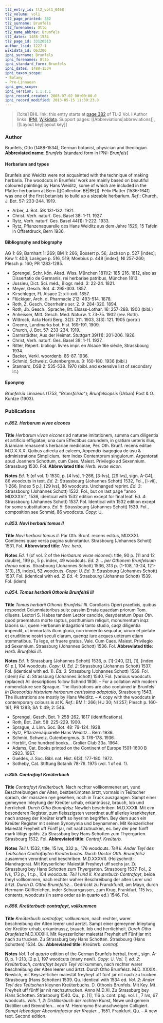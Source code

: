 ```yaml
---
tl2_entry_id: tl2_vol1_0468
tl2_volume: vol1
tl2_page_printed: 382
tl2_surname: Brunfels
tl2_forenames: Otto
tl2_name_abbrev: Brunfels
tl2_dates: 1488-1534
tl2_page_id: 33120513
author_lsid: 1227-1
wikidata_id: Q63206
ipni_surname: Brunfels
ipni_forenames: Otto
ipni_standard_form: Brunfels
ipni_dates: 1488-1534
ipni_taxon_scope: 
- Botany
- Pre-Linnaean
ipni_geo_scope: 
ipni_version: 1.1.1.1
ipni_record_created: 2003-07-02 00:00:00.0
ipni_record_modified: 2013-05-15 11:39:23.0
---
```


> [!cite] BHL link: this entry starts at [page 382](https://www.biodiversitylibrary.org/page/33120513) of TL-2 Vol. I
> Author links: [IPNI](https://www.ipni.org/a/1227-1), [Wikidata](https://www.wikidata.org/wiki/Q63206). Support pages: [[Abbreviations|abbreviations]], [[Layout key|layout key]]

### Author

Brunfels, Otto (1488-1534), German botanist, physician and theologian. 
**Abbreviated name**: *Brunfels* \[standard form in IPNI: *Brunfels*\]

#### Herbarium and types

Brunfels and Weiditz were not acquainted with the technique of making herbaria. The woodcuts in Brunfels' work are mainly based on beautiful coloured paintings by Hans Weiditz, some of which are included in the Platter herbarium at Bern ([[Collection BE|BE]]). Félix Platter (1536-1641) was one of the first botanists to build up a sizeable herbarium.
*Ref*.: Church, J. Bot. 57: 233-244. 1919.
- Arber, J. Bot. 59: 131-132. 1921.
- Christ. Verh. naturf. Ges. Basel 38: 1-11. 1927.
- Rytz, Verh. naturf. Ges. Basel 44(1): 1-222. 1933.
- Rytz, Pflanzenaquarelle des Hans Weiditz aus dem Jahre 1529, 15 Tafeln in Offsetdruck, Bern 1936.

#### Bibliography and biography

AG 1: 69; Barnhart 1: 269; BM 1: 266; Bossert p. 56; Jackson p. 527 \[index\]; Kew 1: 403; Lasègue p. 516, 519; Moebius p. 448 \[index\]; NI 257-260; Plesch p. 160; PR 1283-1285.
- Sprengel, Schr. kön. Akad. Wiss. München 1811/2: 185-216. 1812, also as Dissertatio de Germanis, rei herbariae patribus, München 1813.
- Jussieu, Dict. Sci. méd., Biogr. méd. 3: 22-24. 1821.
- Meyer, Gesch. Bot. 4: 295-303. 1857.
- Kirschleger, Fl. Alsace 2: xiii-xvii. 1857.
- Flückiger, Arch. d. Pharmacie 212: 493-514. 1878.
- Roth, Z. Gesch. Oberrheins ser. 2. 9: 284-320. 1894.
- Roth, Jb. Gesch., Sprache, litt. Elsass-Lothar. 16: 257-288. 1900 (bibl.)
- Anheisser, Mitt. Gesch. Med. Naturw. 1: 73-75. 1902 (rev. Roth).
- Wittrock, Acta Horti Berg. 3(2): 211. 1903, 3(3): 121. 1905 (portr.)
- Greene, Landmarks bot. hist. 169-191. 1909.
- Church, J. Bot. 57: 233-234. 1919.
- Darmstädter, Aus der Heimat. Stuttgart 39(11): 201-206. 1926.
- Christ, Verh. naturf. Ges. Basel 38: 1-11. 1927.
- Ritter, Répert. bibliogr. livres impr. en Alsace 16e siècle, Strassbourg 1934.
- Backer, Verkl. woordenb. 86-87. 1936.
- Schmid, Schweiz. Gutenbergmus. 3: 160-180. 1936 (bibl.)
- Stannard, DSB 2: 535-538. 1970 (bibl. and extensive list of secondary lit.)

#### Eponymy

*Brunfelsia* Linnaeus (1753, "*Brunsfelsia*"); *Brunfelsiopsis* (Urban) Post & O. Kuntze (1903).

### Publications

##### n.852. Herbarum vivae eicones

**Title**
*Herbarum vivae eicones* ad naturae imitationem, summa cum diligentia et artificio effigiatae, una cum Effectibus carundem, in gratiam ueteris illus, & iamiam renascentis herbariae medicinae, Per. Oth. Brunf. recens editae M.D.X.X.X. Quibus adiecta ad calcem, Appendix isagogica de usu & administratione Simplicium. Item Index Contentorum singulorum. Argentorati apud Joannem Schottum, cum Caes. Maiest. Privilegio ad Sexennium. Strassburg 1530. Fol.
**Abbreviated title**: *Herb. vivae eicon.*

**Notes**
*Ed. 1*: (of vol. 1) 1530, p. \[4 lvs\], 1-266, \[3-lvs\], \[29 lvs\], sign. A-G4\], 86 woodcuts in text.
*Ed. 2*: Strassbourg (Johannes Schott) 1532, Fol., \[i-vii\], 1-266, \[index 5 p.\], \[29 lvs\], 86 woodcuts. Unchanged reprint.
*Ed. 3*: Strassbourg (Johannes Schott) 1532. Fol., but on last page "anno MDXXXVI", 1536, identical with 1532 edition except for final leaf.
*Ed. 4*: Strassbourg (Johannes Schott) 1537. Fol. Identical with 1532 edition except for some substitutions.
*Ed. 5*: Strassbourg (Johannes Schott) 1539. Fol., composition see Schmid, 86 woodcuts.
*Copy*: U.

##### n.853. Novi herbarii tomus II

**Title**
*Novi herbarii tomus II*. Par Oth. Brunf. recens editus, MDXXXI. Continens quae versa pagina subnotantur. Strasbourg (Johannes Schott) 1531. Fol.
**Abbreviated title**: *Nov. herb.*

**Notes**
*Ed. 1* (of vol. 2 of the *Herbarum vivae eicones*): title, 90 p. (11 and 12 double), 199 p., 5 p. index, 49 woodcuts.
*Ed. 2*:... *per Othonem Brunfelsium denuo natus*. Strasbourg (Johannes Schott) 1536, 313 p. (1-108, 13-24, 121-313), \[5, index\], 52 woodcuts. *Copy*: U.
*Ed. 3*: Strasbourg (Johannes Schott) 1537. Fol. (identical with ed. 2) *Ed. 4*: Strasbourg (Johannes Schott) 1539. Fol. (idem)

##### n.854. Tomus herbarii Othonis Brunfelsii III

**Title**
*Tomus herbarii Othonis Brunfelsii III*. Corollariis Operi praefixis, quibus respondet Columniatoribus suis: passim Errata quaedam priorum Tom. diluens. Lectori S. Habes tandem Lector candide, desyderatum Opus *Oth*. quod praematura morte raptus, posthumium reliquit, monumentum inqz laboris sui, quem Herbarum indagationi tanto studio, caqz diligentia impendit, ut immortalis illum gloria, non immerito sequatur, uirum et pietate et eruditione nostri seculi clarum, quenqz iure acques ueterum etiam stemmatibus. Tu lege, et fruere gratus. Vale. Cum Caes. Maiest. Privilegio ad Sexennium. Strassburg (Johannes Schott) 1536. Fol.
**Abbreviated title**: *Herb. Brunfelsii III*.

**Notes**
*Ed. 1*: Strassburg (Johannes Schott) 1536, p. \[1\]-240, \[2\], \[1\], \[index 61 p.\], 104 woodcuts. *Copy*: U.
*Ed. 2*: Strassburg (Johannes Schott) 1537. Fol. (identical with ed. 1).
*Ed. 3*: Strassburg (Johannes Schott) 1539. Fol. (idem)
*Ed. 4*: Strassburg (Johannes Schott) 1540. Fol. (various woodcuts replaced) All descriptions follow Schmid 1936. – For a collation with modern nomenclature see Sprague. The illustrations are also contained in Brunfels' *In Dioscoridis historiam herbarum certissima adaptatio*, Strasbourg 1543. The illustrations are mostly by Hans Weiditz. – A copy with the woodcuts in contemporary colours is at K.
*Ref*.: BM 1: 266; HU 30; NI 257; Plesch p. 160-161; PR 1283; SA 1: 49; 2: 546.
- Sprengel, Gesch. Bot. 1: 258-262. 1817 (identifications).
- Roth, Bot. Zeit. 58: 225-229. 1900.
- Sprague, J. Linn. Soc. Bot. 48: 79-124. 1928.
- Rytz, Pflanzenaquarelle Hans Weiditz... Bern 1936.
- Schmid, Schweiz. Gutenbergmus. 3: 176-178. 1936.
- Horblit, One hundred books... Grolier Club 33a. 1964.
- Adams, Cat. Books printed on the Continent of Europe 1501-1600 B 2923. 1967.
- Guédès, J. Soc. Bibl. nat. Hist. 6(3): 177-180. 1972.
- Sotheby, Cat. Stiftung Botanik 78-79. 1975 (vol. 1 of ed. 1).

##### n.855. Contrafayt Kreüterbuch

**Title**
*Contrafayt Kreüterbuch*. Nach rechter vollkommener art, vund Beschreibungen der Alten, bestberümpten ärtzt, vormals in Teütscher sprach, der masszen nye gesehen, noch in Truck auszgangen. Sampt einer gemeynen Inleytung der Kreüter urhab, erkantnüssz, brauch, lob und herrlicheit. *Durch Otho Brunnfelsz* Newlich beschriben. M.D.XXXII. Mit eim besonderen Register, zum fleisszigsten verordnet auff allerley krankheyten, nach anzeyg der Kreüter krafft so hyerinn begriffen. Bey dem auch ein Kreüter Register mit seinen Synonymia und beynammen. Mit Keiszerlicher Maiestät Freyheit uff Fünff jar, mit nachzutrucken, ec. bey der pen fünff mark lötigs golds. Zu Strassburg bey Hans Schotten zum Thyergarten. Strasbourg 1532. Fol.
**Abbreviated title**: *Contraf. Kreüterb.*

**Notes**
*Teil I*. 1532, title, 15 lvs, 332 p., 176 woodcuts.
*Teil II. Ander Teyl des Teütschen Contrafayten Kreüterbuchs. Durch Doctor Otth. Brunnfelsz* zusammen verordnet und beschriben. M.D.XXXVII. (Holzschnitt: Mandragora). Mit Keyserlicher Maiestät Freyheyt uff sechs jar. Zu Strassburg bey Hans Schotten zum Thyergarten. Strasbourg 1537. Fol., 2 lvs, 173 p., 1 t.p., 104 woodcuts.
*Teil I und II. Kreuterbuch Contrafayt*, beide theyl vollkommen, nach rechter wahrer Beschreibung der alten Lerer und ärtzt. *Durch D. Ottho Brunnfelsz*... Gedrückt zu Franckfurdt, am Mayn, durch Hermann Gülfferichen, inder Schuurrgassen, zum Krug, Frankfurt, 115 lvs, contents, woodcuts (in same order as in quarto ed.) 1546. Fol.

##### n.856. Kreüterbuch contrafayt, vollkummen

**Title**
*Kreüterbuch contrafayt, vollkummen*, nach rechter, warer beschreibung der Alten leerer und aertzt. Sampt einer gemeynen Inleytung der Kreüter urhab, erkantnussz, brauch, lob und herrlichheit. *Durch Otho Brunfelsz* M.D.XXXIIII. Mit Keyszerlicher maiestät Freyheit uff Fünf jar mit nach zu trucken. Zu Strassburg bey Hans Schotten. Strasbourg (Hans Schotten) 1534. Qu.
**Abbreviated title**: *Kreüterb. contraf.*

**Notes**
*Vol. 1* of *quarto* edition of the German Brunfels herbal, front., sign. A-D, p. 1-213, \[2 p.\], 197 woodcuts (many new!). *Copy*: U.
*Vol. 1, ed. 2*: *Kreüterbuch, contrafayt beyde Teyl* vollkummen, nach rechter warer beschreibung der Alten leerer und ärtzt. Durch Otho Brunfelsz. M.D. XXXIX. Newlich, mit Keyszerlicher maiestät freyheyt uff fünf jar nit nach zu trucken. Strasbourg (Hans Schotten) 1539. Qu. Identical with 1534 ed.
*Vol. 2*: *Ander Teyl des Teütschen* kleynen Kreüterbuchs. D. Othonis Brunfels. Mit Key. Mt. Freyheit uff fünff jar nit nachzutrucken. Anno M.D.XI. Zu Strassburg bey Hans Schotten. Strasbourg 1540. Qu., p. \[1\], 116 p. cont. pag. vol. I., 7 lvs, 67 woodcuts.
*Vols. 1, 2*: *Distillierbuch der rechten Kunst*, Newe und gemein Distillier und Brennöfen... von M. Hieronymo Braunschweigen Colligiert. *Sampt lebendiger Abcontrafactur der Kreuter*... 1551. Frankfurt. Qu. – A new text. Second edition.

